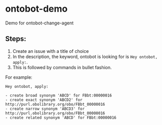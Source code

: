 # ontobot-demo
Demo for ontobot-change-agent

## Steps:
1. Create an issue with a title of choice
2. In the description, the keyword, ontobot is looking for is `Hey ontobot, apply:`.
3. This is followed by commands in bullet fashion.

For example:
```
Hey ontobot, apply:

- create broad synonym 'ABCD' for FBbt:00000016
- create exact synonym 'ABCD2' for http://purl.obolibrary.org/obo/FBbt_00000016
- create narrow synonym 'ABCD3' for http://purl.obolibrary.org/obo/FBbt_00000016
- create related synonym 'ABCD' for FBbt:00000016

```
